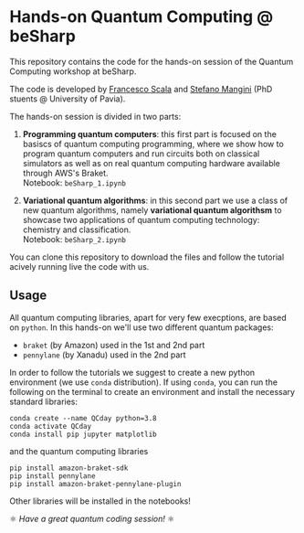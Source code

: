 # Hands-on Quantum Computing @ beSharp
This repository contains the code for the hands-on session of the Quantum Computing workshop at beSharp.   

The code is developed by [Francesco Scala](https://it.linkedin.com/in/fran-scala) and [Stefano Mangini](https://it.linkedin.com/in/stfnmangini) (PhD stuents @ University of Pavia). 

The hands-on session is divided in two parts: 

1. **Programming quantum computers**: this first part is focused on the basiscs of quantum computing programming, where we show how to program quantum computers and run circuits both on classical simulators as well as on real quantum computing hardware available through AWS's Braket.  
Notebook: `beSharp_1.ipynb`

2. **Variational quantum algorithms**: in this second part we use a class of new quantum algorithms, namely **variational quantum algorithsm** to showcase two applications of quantum computing technology: chemistry and classification.  
Notebook: `beSharp_2.ipynb`  

You can clone this repository to download the files and follow the tutorial acively running live the code with us.  

## Usage  

All quantum computing libraries, apart for very few execptions, are based on `python`. In this hands-on we'll use two different quantum packages:
- `braket` (by Amazon) used in the 1st and 2nd part
- `pennylane` (by Xanadu) used in the 2nd part

In order to follow the tutorials we suggest to create a new python environment (we use `conda` distribution). If using `conda`, you can run the following on the terminal to create an environment and install the necessary standard libraries:

```
conda create --name QCday python=3.8
conda activate QCday
conda install pip jupyter matplotlib 
```

and the quantum computing libraries
```
pip install amazon-braket-sdk
pip install pennylane
pip install amazon-braket-pennylane-plugin
```

Other libraries will be installed in the notebooks!


⚛️ *Have a great quantum coding session!* ⚛️ 




